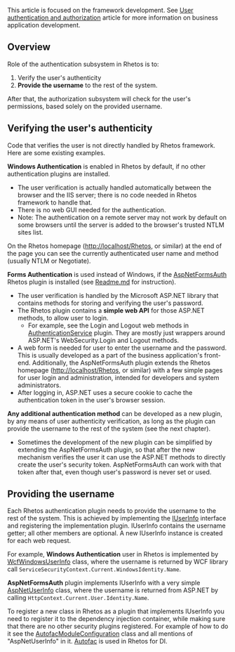 This article is focused on the framework development. See [User authentication and authorization](https://github.com/Rhetos/Rhetos/wiki/User-authentication-and-authorization) article for more information on business application development.

## Overview

Role of the authentication subsystem in Rhetos is to:

1. Verify the user's authenticity
2. **Provide the username** to the rest of the system.

After that, the authorization subsystem will check for the user's permissions, based solely on the provided username.

## Verifying the user's authenticity

Code that verifies the user is not directly handled by Rhetos framework. Here are some existing examples.

**Windows Authentication** is enabled in Rhetos by default, if no other authentication plugins are installed.

* The user verification is actually handled automatically between the browser and the IIS server; there is no code needed in Rhetos framework to handle that.
* There is no web GUI needed for the authentication.
* Note: The authentication on a remote server may not work by default on some browsers until the server is added to the browser's trusted NTLM sites list.

On the Rhetos homepage (<http://localhost/Rhetos>, or similar) at the end of the page you can see the currently authenticated user name and method (usually NTLM or Negotiate).

**Forms Authentication** is used instead of Windows, if the [AspNetFormsAuth](https://github.com/Rhetos/AspNetFormsAuth) Rhetos plugin is installed (see [Readme.md](https://github.com/Rhetos/AspNetFormsAuth/blob/master/Readme.md) for instruction).

* The user verification is handled by the Microsoft ASP.NET library that contains methods for storing and verifying the user's password.
* The Rhetos plugin contains a **simple web API** for those ASP.NET methods, to allow user to login.
  * For example, see the Login and Logout web methods in [AuthenticationService](https://github.com/Rhetos/AspNetFormsAuth/blob/master/Plugins/Rhetos.AspNetFormsAuth/AuthenticationService.cs) plugin. They are mostly just wrappers around ASP.NET's WebSecurity.Login and Logout methods.
* A web form is needed for user to enter the username and the password. This is usually developed as a part of the business application's front-end. Additionally, the AspNetFormsAuth plugin extends the Rhetos homepage (<http://localhost/Rhetos>, or similar) with a few simple pages for user login and administration, intended for developers and system administrators.
* After logging in, ASP.NET uses a secure cookie to cache the authentication token in the user's browser session.

**Any additional authentication method** can be developed as a new plugin, by any means of user authenticity verification, as long as the plugin can provide the username to the rest of the system (see the next chapter).

* Sometimes the development of the new plugin can be simplified by extending the AspNetFormsAuth plugin, so that after the new mechanism verifies the user it can use the ASP.NET methods to directly create the user's security token. AspNetFormsAuth can work with that token after that, even though user's password is never set or used.

## Providing the username

Each Rhetos authentication plugin needs to provide the username to the rest of the system. This is achieved by implementing the [IUserInfo](https://github.com/Rhetos/Rhetos/blob/master/Source/Rhetos.Utilities/IUserInfo.cs) interface and registering the implementation plugin. IUserInfo contains the username getter; all other members are optional. A new IUserInfo instance is created for each web request.

For example, **Windows Authentication** user in Rhetos is implemented by [WcfWindowsUserInfo](https://github.com/Rhetos/Rhetos/blob/master/Source/Rhetos.Security/WcfWindowsUserInfo.cs) class, where the username is returned by WCF library call `ServiceSecurityContext.Current.WindowsIdentity.Name`.

**AspNetFormsAuth** plugin implements IUserInfo with a very simple [AspNetUserInfo](https://github.com/Rhetos/AspNetFormsAuth/blob/master/Plugins/Rhetos.AspNetFormsAuth/AspNetUserInfo.cs) class, where the username is returned from ASP.NET by calling `HttpContext.Current.User.Identity.Name`.

To register a new class in Rhetos as a plugin that implements IUserInfo you need to register it to the dependency injection container, while making sure that there are no other security plugins registered. For example of how to do it see the [AutofacModuleConfiguration](https://github.com/Rhetos/AspNetFormsAuth/blob/master/Plugins/Rhetos.AspNetFormsAuth/AutofacModuleConfiguration.cs) class and all mentions of "AspNetUserInfo" in it. [Autofac](https://autofac.org/) is used in Rhetos for DI.